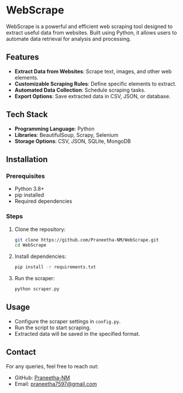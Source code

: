 # WebScrape

WebScrape is a powerful and efficient web scraping tool designed to extract useful data from websites. Built using Python, it allows users to automate data retrieval for analysis and processing.

## Features
- **Extract Data from Websites**: Scrape text, images, and other web elements.
- **Customizable Scraping Rules**: Define specific elements to extract.
- **Automated Data Collection**: Schedule scraping tasks.
- **Export Options**: Save extracted data in CSV, JSON, or database.

## Tech Stack
- **Programming Language**: Python
- **Libraries**: BeautifulSoup, Scrapy, Selenium
- **Storage Options**: CSV, JSON, SQLite, MongoDB

## Installation
### Prerequisites
- Python 3.8+
- pip installed
- Required dependencies

### Steps
1. Clone the repository:
   ```sh
   git clone https://github.com/Praneetha-NM/WebScrape.git
   cd WebScrape
   ```
2. Install dependencies:
   ```sh
   pip install -r requirements.txt
   ```
3. Run the scraper:
   ```sh
   python scraper.py
   ```

## Usage
- Configure the scraper settings in `config.py`.
- Run the script to start scraping.
- Extracted data will be saved in the specified format.


## Contact
For any queries, feel free to reach out:
- GitHub: [Praneetha-NM](https://github.com/Praneetha-NM)
- Email: [praneetha7597@gmail.com](mailto:praneetha7597@gmail.com)

